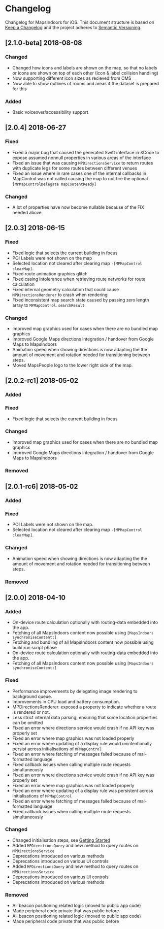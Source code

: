 # Changelog
Changelog for MapsIndoors for iOS. This document structure is based on [Keep a Changelog](http://keepachangelog.com/en/1.0.0/) and the project adheres to [Semantic Versioning](http://semver.org/spec/v2.0.0.html).

<!---
## [Unreleased]
### Added
### Fixed
### Changed
### Removed
-->

## [2.1.0-beta] 2018-08-08
### Changed
- Changed how icons and labels are shown on the map, so that no labels or icons are shown on top of each other (Icon & label collision handling)
- Now supporting different icon sizes as recieved from CMS
- Now able to show outlines of rooms and areas if the dataset is prepared for this
### Added
- Basic voiceover/accessibility support.

## [2.0.4] 2018-06-27
### Fixed
- Fixed a major bug that caused the generated Swift interface in XCode to expose assumed nonnull properties in various areas of the interface
- Fixed an issue that was causing `MPDirectionsService` to return routes with duplicate legs for some routes between different venues
- Fixed an issue where in rare cases one of the internal callbacks in MapControl was not called causing the map to not fire the optional `[MPMapControlDelegate mapContentReady]`
### Changed
- A lot of properties have now become nullable because of the FIX needed above

## [2.0.3] 2018-06-15
### Fixed
- Fixed logic that selects the current building in focus
- POI Labels were not shown on the map
- Selected location not cleared after clearing map `-[MPMapControl clearMap]`.
- Fixed route animation graphics glitch
- Fixed casing intolerance when retrieving route networks for route calculation
- Fixed internal geometry calculation that could cause `MPDirectionsRenderer` to crash when rendering
- Fixed inconsistent map search state caused by passing zero length array to `MPMapControl.searchResult`
### Changed
- Improved map graphics used for cases when there are no bundled map graphics
- Improved Google Maps directions integration / handover from Google Maps to MapsIndoors
- Animation speed when showing directions is now adapting the the amount of movement and rotation needed for transitioning between steps.
- Moved MapsPeople logo to the lower right side of the map.

## [2.0.2-rc1] 2018-05-02
### Added
### Fixed
- Fixed logic that selects the current building in focus
### Changed
- Improved map graphics used for cases when there are no bundled map graphics
- Improved Google Maps directions integration / handover from Google Maps to MapsIndoors
### Removed

## [2.0.1-rc6] 2018-05-02
### Added
### Fixed
- POI Labels were not shown on the map.
- Selected location not cleared after clearing map `-[MPMapControl clearMap]`.
### Changed
- Animation speed when showing directions is now adapting the the amount of movement and rotation needed for transitioning between steps.
### Removed

## [2.0.0] 2018-04-10
### Added
- On-device route calculation optionally with routing-data embedded into the app.
- Fetching of all MapsIndoors content now possible using `[MapsIndoors synchroniseContent:]`
- Fetching and bundling of all MapsIndoors content now possible using build run script phase
- On-device route calculation optionally with routing-data embedded into the app.
- Fetching of all MapsIndoors content now possible using `[MapsIndoors synchroniseContent:]`

### Fixed
- Performance improvements by delegating image rendering to background queue.
- Improvements in CPU load and battery consumption.
- MPDirectionsRenderer: exposed a property to indicate whether a route is rendered or not.
- Less strict internal data parsing, ensuring that some location properties can be omitted
- Fixed an error where directions service would crash if no API key was properly set
- Fixed an error where map graphics was not loaded properly
- Fixed an error where updating of a display rule would unintentionally persist across initialisations of `MPMapControl`
- Fixed an error where fetching of messages failed because of mal-formatted language
- Fixed callback issues when calling multiple route requests simultaneously
- Fixed an error where directions service would crash if no API key was properly set
- Fixed an error where map graphics was not loaded properly
- Fixed an error where updating of a display rule was persistent across initialisations of `MPMapControl`
- Fixed an error where fetching of messages failed because of mal-formatted language
- Fixed callback issues when calling multiple route requests simultaneously

### Changed
- Changed initialisation steps, see [Getting Started](https://mapsindoors.github.io/ios/v2)
- Added `MPDirectionsQuery` and new method to query routes on `MPDirectionsService`
- Deprecations introduced on various methods
- Deprecations introduced on various UI controls
- Added `MPDirectionsQuery` and new method to query routes on `MPDirectionsService`
- Deprecations introduced on various UI controls
- Deprecations introduced on various methods

### Removed
- All beacon positioning related logic (moved to public app code)
- Made peripheral code private that was public before
- All beacon positioning related logic (moved to public app code)
- Made peripheral code private that was public before

